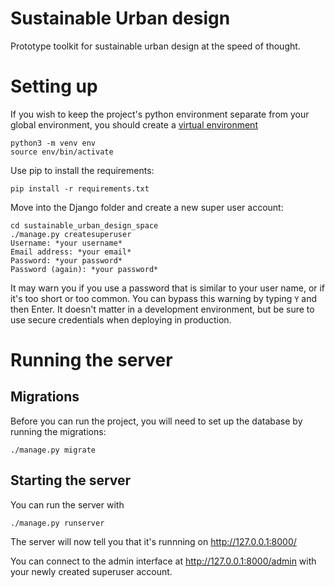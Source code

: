 # Sustainable Urban design

Prototype toolkit for sustainable urban design at the speed of thought.

# Setting up

If you wish to keep the project's python environment separate from your global environment, you should create a [virtual environment](https://docs.python.org/3/library/venv.html)

```
python3 -m venv env
source env/bin/activate
```

Use pip to install the requirements:

```
pip install -r requirements.txt
```

Move into the Django folder and create a new super user account:

```
cd sustainable_urban_design_space
./manage.py createsuperuser
Username: *your username*
Email address: *your email*
Password: *your password*
Password (again): *your password*
```

It may warn you if you use a password that is similar to your user name, or if it's too short or too common. You can bypass this warning by typing `Y` and then Enter. It doesn't matter in a development environment, but be sure to use secure credentials when deploying in production.

# Running the server

## Migrations

Before you can run the project, you will need to set up the database by running the migrations:

```
./manage.py migrate
```

## Starting the server

You can run the server with

```
./manage.py runserver
```

The server will now tell you that it's runnning on http://127.0.0.1:8000/

You can connect to the admin interface at http://127.0.0.1:8000/admin with your newly created superuser account.
